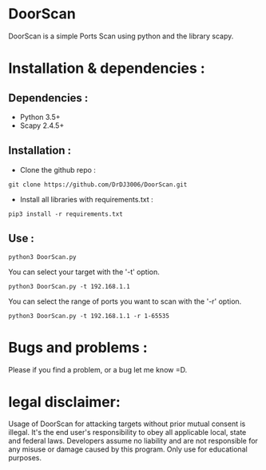

# DoorScan

DoorScan is a simple Ports Scan using python and the library scapy.


# Installation & dependencies :

## Dependencies :
- Python 3.5+
- Scapy 2.4.5+

## Installation :

- Clone the github repo : 
```
git clone https://github.com/DrDJ3006/DoorScan.git
```
- Install all libraries with requirements.txt : 
```
pip3 install -r requirements.txt
```
## Use :
```
python3 DoorScan.py
```
You can select your target with the '-t' option.
```
python3 DoorScan.py -t 192.168.1.1
```
You can select the range of ports you want to scan with the '-r' option.
```
python3 DoorScan.py -t 192.168.1.1 -r 1-65535
```

# Bugs and problems : 
Please if you find a problem, or a bug let me know =D.
# legal disclaimer:
Usage of DoorScan for attacking targets without prior mutual consent is illegal. 
It's the end user's responsibility to obey all applicable local, state and federal laws. Developers assume no liability and are not responsible for any misuse or damage caused by this program. 
Only use for educational purposes.
